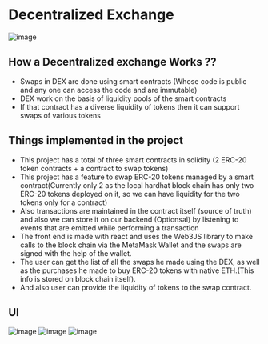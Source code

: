 # Decentralized Exchange 
![image](https://github.com/user-attachments/assets/2a6672e2-26d0-40ca-8245-d6515935d15b)


## How a Decentralized exchange Works ??
- Swaps in DEX are done using smart contracts (Whose code is public and any one can access the code and are immutable) 
- DEX work on the basis of liquidity pools of the smart contracts
- If that contract has a diverse liquidity of tokens then it can support swaps of various tokens
## Things implemented in the project
- This project has a total of three smart contracts in solidity (2 ERC-20 token contracts + a contract to swap tokens)
- This project has a feature to swap ERC-20 tokens managed by a smart contract(Currently only 2 as the local hardhat block chain has only two ERC-20 tokens deployed on it, so we can have liquidity for the two tokens only for a contract)
- Also transactions are maintained in the contract itself (source of truth) and also we can store it on our backend (Optionsal) by listening to events that are emitted while performing a transaction
- The front end is made with react and uses the Web3JS library to make calls to the block chain via the MetaMask Wallet and the swaps are signed with the help of the wallet.
- The user can get the list of all the swaps he made using the DEX, as well as the purchases he made to buy ERC-20 tokens with native ETH.(This info is stored on block chain itself).
- And also user can provide the liquidity of tokens to the swap contract.
## UI
![image](https://github.com/user-attachments/assets/1fa404d5-ad2f-442d-b3b5-675d71b7f5a3)
![image](https://github.com/user-attachments/assets/c4bd8d10-0fb1-4a11-9443-c468ed9a3a02)
![image](https://github.com/user-attachments/assets/59e8b2d5-7252-4aeb-972a-e867f4cbbbee)
